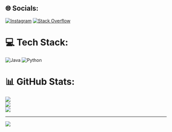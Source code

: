 
## 🌐 Socials:
[![Instagram](https://img.shields.io/badge/Instagram-%23E4405F.svg?logo=Instagram&logoColor=white)](https://instagram.com/time0master) [![Stack Overflow](https://img.shields.io/badge/-Stackoverflow-FE7A16?logo=stack-overflow&logoColor=white)](https://stackoverflow.com/users/user:20052816) 

# 💻 Tech Stack:
![Java](https://img.shields.io/badge/java-%23ED8B00.svg?style=flat&logo=java&logoColor=white) ![Python](https://img.shields.io/badge/python-3670A0?style=flat&logo=python&logoColor=ffdd54)
# 📊 GitHub Stats:
![](https://github-readme-stats.vercel.app/api?username=TimeOfMaster&theme=dark&hide_border=true&include_all_commits=true&count_private=false)<br/>
![](https://github-readme-streak-stats.herokuapp.com/?user=TimeOfMaster&theme=dark&hide_border=true)<br/>
![](https://github-readme-stats.vercel.app/api/top-langs/?username=TimeOfMaster&theme=dark&hide_border=true&include_all_commits=true&count_private=false&layout=compact)

---
[![](https://visitcount.itsvg.in/api?id=TimeOfMaster&icon=2&color=1)](https://visitcount.itsvg.in)
